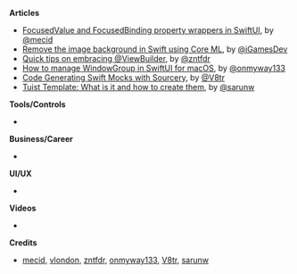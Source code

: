 
**Articles**

* [FocusedValue and FocusedBinding property wrappers in SwiftUI](https://swiftwithmajid.com/2021/03/03/focusedvalue-and-focusedbinding-property-wrappers-in-swiftui/), by [@mecid](https://twitter.com/mecid)
* [Remove the image background in Swift using Core ML](https://medium.com/macoclock/remove-the-image-background-in-swift-using-core-ml-8646ed3a1c14), by [@iGamesDev](https://twitter.com/iGamesDev)
* [Quick tips on embracing @ViewBuilder](https://fivestars.blog/swiftui/embracing-viewbuilder.html), by [@zntfdr](https://twitter.com/zntfdr)
* [How to manage WindowGroup in SwiftUI for macOS](https://onmyway133.com/posts/how-to-manage-windowgroup-in-swiftui-for-macos/), by [@onmyway133](https://twitter.com/onmyway133)
* [Code Generating Swift Mocks with Sourcery](https://www.vadimbulavin.com/mocking-in-swift-using-sourcery/), by [@V8tr](https://twitter.com/V8tr)
* [Tuist Template: What is it and how to create them](https://sarunw.com/posts/tuist-template/), by [@sarunw](https://twitter.com/sarunw)

**Tools/Controls**

* 

**Business/Career**

* 

**UI/UX**

* 

**Videos**

* 

**Credits**

* [mecid](https://github.com/mecid), [vlondon](https://github.com/vlondon), [zntfdr](https://github.com/zntfdr), [onmyway133](https://github.com/onmyway133), [V8tr](https://github.com/V8tr), [sarunw](https://github.com/sarunw)
